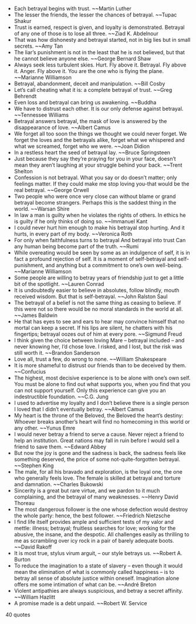  - Each betrayal begins with trust. ~~Martin Luther
 - The lesser the friends, the lesser the chances of betrayal. ~~Tupac Shakur
 - Trust is earned, respect is given, and loyalty is demonstrated. Betrayal of any one of those is to lose all three. ~~Ziad K. Abdelnour
 - That was how dishonesty and betrayal started, not in big lies but in small secrets. ~~Amy Tan
 - The liar’s punishment is not in the least that he is not believed, but that he cannot believe anyone else. ~~George Bernard Shaw
 - Always seek less turbulent skies. Hurt. Fly above it. Betrayal. Fly above it. Anger. Fly above it. You are the one who is flying the plane. ~~Marianne Williamson
 - Betrayal, abandonment, deceit and manipulation. ~~Bill Cosby
 - Let’s call cheating what it is: a complete betrayal of trust. ~~Greg Behrendt
 - Even loss and betrayal can bring us awakening. ~~Buddha
 - We have to distrust each other. It is our only defense against betrayal. ~~Tennessee Williams
 - Betrayal answers betrayal, the mask of love is answered by the disappearance of love. ~~Albert Camus
 - We forget all too soon the things we thought we could never forget. We forget the loves and the betrayals alike, forget what we whispered and what we screamed, forget who we were. ~~Joan Didion
 - In a restless heart the seed of betrayal lay. ~~Bruce Springsteen
 - Just because they say they’re praying for you in your face, doesn’t mean they aren’t laughing at your struggle behind your back. ~~Trent Shelton
 - Confession is not betrayal. What you say or do doesn’t matter; only feelings matter. If they could make me stop loving you-that would be the real betrayal. ~~George Orwell
 - Two people who were once very close can without blame or grand betrayal become strangers. Perhaps this is the saddest thing in the world. ~~Warsan Shire
 - In law a man is guilty when he violates the rights of others. In ethics he is guilty if he only thinks of doing so. ~~Immanuel Kant
 - I could never hurt him enough to make his betrayal stop hurting. And it hurts, in every part of my body. ~~Veronica Roth
 - For only when faithfulness turns to betrayal And betrayal into trust Can any human being become part of the truth. ~~Rumi
 - While overeating would be seen by some as an indulgence of self, it is in fact a profound rejection of self. It is a moment of self-betrayal and self-punishment, and anything but a commitment to one’s own well-being. ~~Marianne Williamson
 - Some people are willing to betray years of friendship just to get a little bit of the spotlight. ~~Lauren Conrad
 - It is undoubtedly easier to believe in absolutes, follow blindly, mouth received wisdom. But that is self-betrayal. ~~John Ralston Saul
 - The betrayal of a belief is not the same thing as ceasing to believe. If this were not so there would be no moral standards in the world at all. ~~James Baldwin
 - He that has eyes to see and ears to hear may convince himself that no mortal can keep a secret. If his lips are silent, he chatters with his fingertips; betrayal oozes out of him at every pore. ~~Sigmund Freud
 - I think given the choice between loving Mare – betrayal included – and never knowing her, I’d chose love. I risked, and I lost, but the risk was still worth it. ~~Brandon Sanderson
 - Love all, trust a few, do wrong to none. ~~William Shakespeare
 - It is more shameful to distrust our friends than to be deceived by them. ~~Confucius
 - The highest, most decisive experience is to be alone with one’s own self. You must be alone to find out what supports you, when you find that you can not support yourself. Only this experience can give you an indestructible foundation. ~~C.G. Jung
 - I used to advertise my loyalty and I don’t believe there is a single person I loved that I didn’t eventually betray. ~~Albert Camus
 - My heart is the throne of the Beloved, the Beloved the heart’s destiny: Whoever breaks another’s heart will find no homecoming in this world or any other. ~~Yunus Emre
 - I would never betray a friend to serve a cause. Never reject a friend to help an institution. Great nations may fall in ruin before I would sell a friend to save them. ~~Edward Abbey
 - But now the joy is gone and the sadness is back, the sadness feels like something deserved, the price of some not-quite-forgotten betrayal. ~~Stephen King
 - The male, for all his bravado and exploration, is the loyal one, the one who generally feels love. The female is skilled at betrayal and torture and damnation. ~~Charles Bukowski
 - Sincerity is a great but rare virtue, and we pardon to it much complaining, and the betrayal of many weaknesses. ~~Henry David Thoreau
 - The most dangerous follower is the one whose defection would destroy the whole party: hence, the best follower. ~~Friedrich Nietzsche
 - I find life itself provides ample and sufficient tests of my valor and mettle: illness; betrayal; fruitless searches for love; working for the abusive, the insane, and the despotic. All challenges easily as thrilling to me as scrambling over icy rock in a pair of barely adequate boots. ~~David Rakoff
 - It is most true, stylus virum arguit, – our style betrays us. ~~Robert A. Burton
 - To reduce the imagination to a state of slavery – even though it would mean the elimination of what is commonly called happiness – is to betray all sense of absolute justice within oneself. Imagination alone offers me some intimation of what can be. ~~André Breton
 - Violent antipathies are always suspicious, and betray a secret affinity. ~~William Hazlitt
 - A promise made is a debt unpaid. ~~Robert W. Service

40 quotes